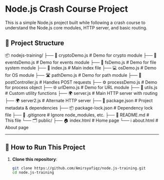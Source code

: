 # Node.js Crash Course Project

This is a simple Node.js project built while following a crash course to understand the Node.js core modules, HTTP server, and basic routing.

## 📁 Project Structure

📦 nodejs-training/
├── 🔐 cryptoDemo.js # Demo for crypto module
├── 📣 eventsDemo.js # Demo for events module
├── 📁 fsDemo.js # Demo for file system module
├── 🏁 index.js # Main index file
├── 💻 osDemo.js # Demo for OS module
├── 🛣️ pathDemo.js # Demo for path module
├── 📨 postController.js # Handles POST requests
├── ⚙️ processDemo.js # Demo for process object
├── 🌐 urlDemo.js # Demo for URL module
├── 🧰 utils.js # Custom utility functions
├── 🌍 server.js # Main HTTP server with routing
├── 🌍 server2.js # Alternate HTTP server
├── 📄 package.json # Project metadata & dependencies
├── 📦 package-lock.json # Dependency lock file
├── 📄 .gitignore # Ignore node_modules, etc.
├── 📝 README.md # This file
└── 🗂️ public/
├── 🏠 index.html # Home page
└── ℹ️ about.html # About page


---

## 🔧 How to Run This Project

1. **Clone this repository**:
   ```bash
   git clone https://github.com/Amirsyafiqz/node.js-training.git
   cd node.js-training


